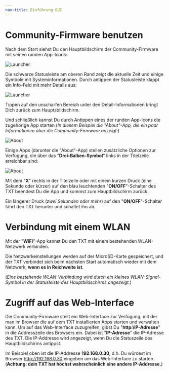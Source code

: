 ```yaml
---
nav-title: Einführung GUI
---
```

# Community-Firmware benutzen

Nach dem Start siehst Du den Hauptbildschirm der Community-Firmware mit seinen runden App-Icons:

![Launcher](https://raw.githubusercontent.com/wiki/ftCommunity/ftcommunity-TXT/txt_cw.jpg "Beispielbild mit weiteren Apps")

Die schwarze Statusleiste am oberen Rand zeigt die aktuelle Zeit und einige Symbole mit Systeminformationen. Durch antippen der Statusleiste klappt ein Info-Feld mit mehr Details aus:

![Launcher](https://raw.githubusercontent.com/wiki/ftCommunity/ftcommunity-TXT/launcher-with-info-menu.png "Hauptbildschirm mit ausgeklapptem Info-Bereich")

Tippen auf den unscharfen Bereich unter den Detail-Informationen bringt Dich zurück zum Hauptsbildschirm.


Und schließlich kannst Du durch Antippen eines der runden App-Icons die zugehörige App starten (_In diesem Beispiel die "About"-App, die ein paar Informationen über die Community-Firmware anzeigt:_)

![About](https://raw.githubusercontent.com/wiki/ftCommunity/ftcommunity-TXT/about.png "Screenshot der 'About'-App")

Einige Apps (darunter die "About"-App) stellen zusätzliche Optionen zur Verfügung, die über das "**Drei-Balken-Symbol**" links in der Titelzeile erreichbar sind:

![About](https://raw.githubusercontent.com/wiki/ftCommunity/ftcommunity-TXT/about-with-menu.png "Screenshot  der 'About'-App mit ausgeklapptem Options-Menü")

Mit dem "**X**" rechts in der Titelzeile oder mit einem kurzen Druck (eine Sekunde oder kürzer) auf den blau leuchtenden "**ON/OFF**"-Schalter des TXT beendest Du die App und kommst zum Hauptbildschirm zurück.

Ein längerer Druck (_zwei Sekunden oder mehr_) auf den "**ON/OFF**"-Schalter fährt den TXT herunter und schaltet ihn ab.

# Verbindung mit einem WLAN

Mit der "**WiFi**"-App kannst Du den TXT mit einem bestehenden WLAN-Netzwerk verbinden.

Die Netzwerkeinstellungen werden auf der MicroSD-Karte gespeichert, und der TXT verbindet sich beim nächsten Start automatisch wieder mit dem Netzwerk, **wenn es in Reichweite ist**.

(_Eine bestehende WLAN-Verbindung wird durch ein kleines WLAN-Signal-Symbol in der Statusleiste des Hauptbildschirms angezeigt._)

# Zugriff auf das Web-Interface

Die Community-Firmware stellt ein Web-Interface zur Verfügung, mit der man im Browser die auf dem TXT installierten Apps starten und verwalten kann. Um auf das Web-Interface zuzugreifen, gibst Du "**http:\\IP-Adresse**" in die Addresszeile des Browsers ein. Dabei ist "**IP-Adresse**" die IP-Adresse des TXT. Die IP-Addresse wird angezeigt, wenn Du die Statuszeile des Hauptbildschirms antippst.

Im Beispiel oben ist die IP-Addresse **192.168.0.30**, d.h. Du würdest im Browser http://192.168.0.30 eingeben um das Web-Interface zu starten. (**Achtung: dein TXT hat höchst wahrscheinlich eine andere IP-Addresse.**)
